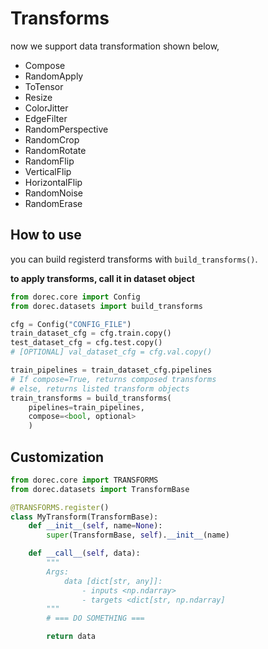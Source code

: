 # Transforms
now we support data transformation shown below,
- Compose
- RandomApply
- ToTensor
- Resize
- ColorJitter
- EdgeFilter
- RandomPerspective
- RandomCrop
- RandomRotate
- RandomFlip
- VerticalFlip
- HorizontalFlip
- RandomNoise
- RandomErase

## How to use
you can build registerd transforms with `build_transforms()`.

**to apply transforms, call it in dataset object**

```python
from dorec.core import Config
from dorec.datasets import build_transforms

cfg = Config("CONFIG_FILE")
train_dataset_cfg = cfg.train.copy()
test_dataset_cfg = cfg.test.copy()
# [OPTIONAL] val_dataset_cfg = cfg.val.copy()

train_pipelines = train_dataset_cfg.pipelines
# If compose=True, returns composed transforms
# else, returns listed transform objects
train_transforms = build_transforms(
    pipelines=train_pipelines,
    compose=<bool, optional>
    )
```

## Customization
```python
from dorec.core import TRANSFORMS
from dorec.datasets import TransformBase

@TRANSFORMS.register()
class MyTransform(TransformBase):
    def __init__(self, name=None):
        super(TransformBase, self).__init__(name)

    def __call__(self, data):
        """
        Args:
            data [dict[str, any]]:
                - inputs <np.ndarray>
                - targets <dict[str, np.ndarray]
        """
        # === DO SOMETHING ===

        return data
```